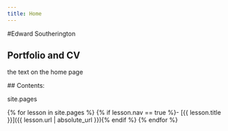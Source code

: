 ```yaml
---
title: Home
---
```


#Edward Southerington

## Portfolio and CV

the text on the home page


<div class="toc" markdown="1">
## Contents:

site.pages

{% for lesson in site.pages %}
{% if lesson.nav == true %}- [{{ lesson.title }}]({{ lesson.url | absolute_url }}){% endif %}
{% endfor %}
</div>
